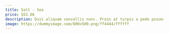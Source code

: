 ```yaml
---
title: Salt - Sea
price: $52.66
description: Duis aliquam convallis nunc. Proin at turpis a pede posuere nonummy. Integer non velit.
image: https://dummyimage.com/800x500.png/ff4444/ffffff
---
```

